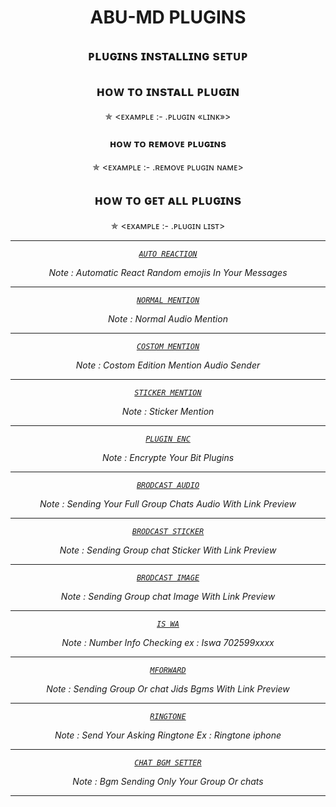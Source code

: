 <h1 align="center"> ABU-MD PLUGINS

 </h1>

<div align="center">

<h2 align="center">   ᴘʟᴜɢɪɴs ɪɴsᴛᴀʟʟɪɴɢ sᴇᴛᴜᴘ

</h1>

 

<h2 align="center">   ʜᴏᴡ ᴛᴏ ɪɴsᴛᴀʟʟ ᴘʟᴜɢɪɴ

</h1>

✯ <ᴇxᴀᴍᴘʟᴇ :-  .ᴘʟᴜɢɪɴ «ʟɪɴᴋ»>

<h3 align="center">   ʜᴏᴡ ᴛᴏ ʀᴇᴍᴏᴠᴇ ᴘʟᴜɢɪɴs</h1>

 

✯ <ᴇxᴀᴍᴘʟᴇ :-  .ʀᴇᴍᴏᴠᴇ ᴘʟᴜɢɪɴ ɴᴀᴍᴇ>

</p>

<h2 align="center">   ʜᴏᴡ ᴛᴏ ɢᴇᴛ ᴀʟʟ ᴘʟᴜɢɪɴs

</h1>

✯ <ᴇxᴀᴍᴘʟᴇ :-  .ᴘʟᴜɢɪɴ ʟɪsᴛ>

 
____________________________________________

 *[`AUTO REACTION`](https://gist.githubusercontent.com/Afx-Abu/1a03436abd85dac62044cda3031f1e21)*

 *Note : Automatic React Random emojis In Your Messages* 
____________________________________________
 *[`NORMAL MENTION`](https://gist.github.com/Afx-Abu/5d946dd45ec2bfd7fa52c54bffd1b475)*

 *Note : Normal Audio Mention* 
____________________________________________
 *[`COSTOM MENTION`](https://gist.githubusercontent.com/Afx-Abu/37bb1fb16126bfd80773e866740587e5)*

 *Note : Costom Edition Mention Audio Sender* 
____________________________________________
 *[`STICKER MENTION`](https://gist.github.com/Afx-Abu/c624d99e6aff1277f1ce7194e27ef788)*

*Note : Sticker Mention* 
____________________________________________
 *[`PLUGIN ENC`](https://gist.github.com/TOXIC-KICHUX/a9f6f8ed468ffef8949339d899a2deef)*

 *Note : Encrypte Your Bit Plugins* 
____________________________________________
 *[`BRODCAST AUDIO`](https://gist.github.com/Afx-Abu/b0b85cc68dffffa9e45b4f5ff112f31d)*

*Note : Sending  Your Full Group Chats  Audio With Link Preview* 
____________________________________________
 *[`BRODCAST STICKER`](https://gist.github.com/Afx-Abu/ef25bdc11f765315abc928a1ddf14e8e)*

 *Note : Sending Group chat Sticker With Link Preview* 
____________________________________________
 *[`BRODCAST IMAGE`](https://gist.github.com/Afx-Abu/26546ebed142e445110998f7ea77168c)*

 *Note : Sending Group chat Image With Link Preview* 
____________________________________________
 *[`IS WA`](https://gist.github.com/Afx-Abu/a6bf4ad97baf8e605cddeb11e00f7eb5)*

*Note : Number Info Checking ex : Iswa 702599xxxx*
____________________________________________

*[`MFORWARD`](https://gist.github.com/Afx-Abu/631b03373a2e3fb1c3a9cecc03da906d)*

*Note : Sending Group Or chat Jids Bgms With Link Preview*
____________________________________________

 *[`RINGTONE`](https://gist.github.com/Afx-Abu/09f037b5336dc8c0c1d86106c9ec8548)*

*Note : Send Your Asking Ringtone Ex : Ringtone iphone*
____________________________________________

*[`CHAT BGM SETTER`](https://gist.github.com/Afx-Abu/832a492c56ee02bf6a486bcea765d6d1)*

*Note : Bgm Sending Only Your Group Or chats*
____________________________________________
